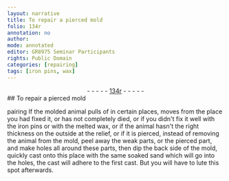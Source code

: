 ```yaml
---
layout: narrative
title: To repair a pierced mold
folio: 134r
annotation: no
author:
mode: annotated
editor: GR8975 Seminar Participants
rights: Public Domain
categories: [repairing]
tags: [iron pins, wax]
---
```


 <div class="folio" align="center">- - - - - <a href="http://gallica.bnf.fr/ark:/12148/btv1b10500001g/f273.image" target="_blank">134r</a> - - - - - </div> 
## To repair a pierced mold

pairing  <span class="activity"></span> 
 If the molded animal pulls of in certain places, moves from the place you had fixed it, or has not completely died, or if you didn't fix it well with the <span class="material">iron pins</span> or with the melted <span class="material">wax</span>, or if the animal hasn't the right thickness on the outside at the relief, or if it is pierced, instead of removing the animal from the mold, peel away the weak parts, or the pierced part, and make holes all around these parts, then dip the back side of the mold, quickly cast onto this place with the same soaked sand which will go into the holes, the cast will adhere to the first cast. But you will have to lute this spot afterwards.
 